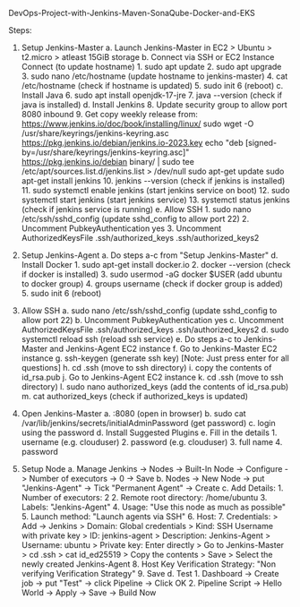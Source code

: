 DevOps-Project-with-Jenkins-Maven-SonaQube-Docker-and-EKS

Steps:
1. Setup Jenkins-Master
    a. Launch Jenkins-Master in EC2
        > Ubuntu
        > t2.micro
        > atleast 15GiB storage
    b. Connect via SSH or EC2 Instance Connect (to update hostname)
        1. sudo apt update
        2. sudo apt upgrade
        3. sudo nano /etc/hostname (update hostname to jenkins-master)
        4. cat /etc/hostname (check if hostname is updated)
        5. sudo init 6 (reboot)
    c. Install Java
        6. sudo apt install openjdk-17-jre
        7. java --version (check if java is installed)
    d. Install Jenkins
        8. Update security group to allow port 8080 inbound
        9. Get copy weekly release from: https://www.jenkins.io/doc/book/installing/linux/
            sudo wget -O /usr/share/keyrings/jenkins-keyring.asc \
                https://pkg.jenkins.io/debian/jenkins.io-2023.key
            echo "deb [signed-by=/usr/share/keyrings/jenkins-keyring.asc]" \
                https://pkg.jenkins.io/debian binary/ | sudo tee \
                /etc/apt/sources.list.d/jenkins.list > /dev/null
            sudo apt-get update
            sudo apt-get install jenkins
        10. jenkins --version (check if jenkins is installed)
        11. sudo systemctl enable jenkins (start jenkins service on boot)
        12. sudo systemctl start jenkins (start jenkins service)
        13. systemctl status jenkins (check if jenkins service is running)
    e. Allow SSH
        1. sudo nano /etc/ssh/sshd_config (update sshd_config to allow port 22)
        2. Uncomment PubkeyAuthentication yes
        3. Uncomment AuthorizedKeysFile .ssh/authorized_keys .ssh/authorized_keys2

2. Setup Jenkins-Agent
    a. Do steps a-c from "Setup Jenkins-Master"
    d. Install Docker
        1. sudo apt-get install docker.io
        2. docker --version (check if docker is installed)
        3. sudo usermod -aG docker $USER (add ubuntu to docker group)
        4. groups username (check if docker group is added)
        5. sudo init 6 (reboot)
3. Allow SSH
    a. sudo nano /etc/ssh/sshd_config (update sshd_config to allow port 22)
    b. Uncomment PubkeyAuthentication yes
    c. Uncomment AuthorizedKeysFile .ssh/authorized_keys .ssh/authorized_keys2
    d. sudo systemctl reload ssh (reload ssh service)
    e. Do steps a-c to Jenkins-Master and Jenkins-Agent EC2 instance
    f. Go to Jenkins-Master EC2 instance 
    g. ssh-keygen (generate ssh key) [Note: Just press enter for all questions]
    h. cd .ssh (move to ssh directory)
    i. copy the contents of id_rsa.pub
    j. Go to Jenkins-Agent EC2 instance
    k. cd .ssh (move to ssh directory)
    l. sudo nano authorized_keys (add the contents of id_rsa.pub)
    m. cat authorized_keys (check if authorized_keys is updated)

4. Open Jenkins-Master 
    a. <public-ip>:8080 (open in browser)
    b. sudo cat /var/lib/jenkins/secrets/initialAdminPassword (get password)
    c. login using the password
    d. Install Suggested Plugins
    e. Fill in the details
        1. username (e.g. clouduser)
        2. password (e.g. clouduser)
        3. full name
        4. password 
    

5. Setup Node
    a. Manage Jenkins -> Nodes -> Built-In Node -> Configure -> Number of executors -> 0 -> Save
    b. Nodes -> New Node -> put "Jenkins-Agent" -> Tick "Permanent Agent" -> Create
    c. Add Details:
        1. Number of executors: 2
        2. Remote root directory: /home/ubuntu
        3. Labels: "Jenkins-Agent"
        4. Usage: "Use this node as much as possible"
        5. Launch method: "Launch agents via SSH"
        6. Host: <private-ip of Jenkins-Agent>
        7. Credentials:
            > Add -> Jenkins
            > Domain: Global credentials
            > Kind: SSH Username with private key
            > ID: jenkins-agent
            > Description: Jenkins-Agent
            > Username: ubuntu
            > Private key: Enter directly
                > Go to Jenkins-Master
                > cd .ssh
                > cat id_ed25519
                > Copy the contents
            > Save
            > Select the newly created Jenkins-Agent
        8. Host Key Verification Strategy: "Non verifying Verification Strategy"
        9. Save
    d. Test
        1. Dashboard -> Create job -> put "Test" -> click Pipeline -> Click OK
        2. Pipeline Script -> Hello World -> Apply -> Save -> Build Now
